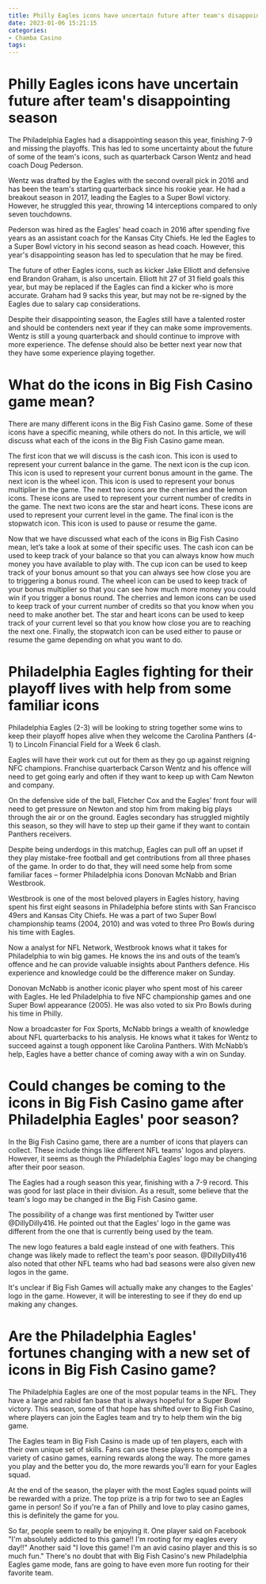```yaml
---
title: Philly Eagles icons have uncertain future after team's disappointing season
date: 2023-01-06 15:21:15
categories:
- Chamba Casino
tags:
---
```



#  Philly Eagles icons have uncertain future after team's disappointing season

The Philadelphia Eagles had a disappointing season this year, finishing 7-9 and missing the playoffs. This has led to some uncertainty about the future of some of the team's icons, such as quarterback Carson Wentz and head coach Doug Pederson.

Wentz was drafted by the Eagles with the second overall pick in 2016 and has been the team's starting quarterback since his rookie year. He had a breakout season in 2017, leading the Eagles to a Super Bowl victory. However, he struggled this year, throwing 14 interceptions compared to only seven touchdowns.

Pederson was hired as the Eagles' head coach in 2016 after spending five years as an assistant coach for the Kansas City Chiefs. He led the Eagles to a Super Bowl victory in his second season as head coach. However, this year's disappointing season has led to speculation that he may be fired.

The future of other Eagles icons, such as kicker Jake Elliott and defensive end Brandon Graham, is also uncertain. Elliott hit 27 of 31 field goals this year, but may be replaced if the Eagles can find a kicker who is more accurate. Graham had 9 sacks this year, but may not be re-signed by the Eagles due to salary cap considerations.

Despite their disappointing season, the Eagles still have a talented roster and should be contenders next year if they can make some improvements. Wentz is still a young quarterback and should continue to improve with more experience. The defense should also be better next year now that they have some experience playing together.

#  What do the icons in Big Fish Casino game mean?

There are many different icons in the Big Fish Casino game. Some of these icons have a specific meaning, while others do not. In this article, we will discuss what each of the icons in the Big Fish Casino game mean.

The first icon that we will discuss is the cash icon. This icon is used to represent your current balance in the game. The next icon is the cup icon. This icon is used to represent your current bonus amount in the game. The next icon is the wheel icon. This icon is used to represent your bonus multiplier in the game. The next two icons are the cherries and the lemon icons. These icons are used to represent your current number of credits in the game. The next two icons are the star and heart icons. These icons are used to represent your current level in the game. The final icon is the stopwatch icon. This icon is used to pause or resume the game.

Now that we have discussed what each of the icons in Big Fish Casino mean, let’s take a look at some of their specific uses. The cash icon can be used to keep track of your balance so that you can always know how much money you have available to play with. The cup icon can be used to keep track of your bonus amount so that you can always see how close you are to triggering a bonus round. The wheel icon can be used to keep track of your bonus multiplier so that you can see how much more money you could win if you trigger a bonus round. The cherries and lemon icons can be used to keep track of your current number of credits so that you know when you need to make another bet. The star and heart icons can be used to keep track of your current level so that you know how close you are to reaching the next one. Finally, the stopwatch icon can be used either to pause or resume the game depending on what you want to do.

#  Philadelphia Eagles fighting for their playoff lives with help from some familiar icons

Philadelphia Eagles (2-3) will be looking to string together some wins to keep their playoff hopes alive when they welcome the Carolina Panthers (4-1) to Lincoln Financial Field for a Week 6 clash.

Eagles will have their work cut out for them as they go up against reigning NFC champions. Franchise quarterback Carson Wentz and his offence will need to get going early and often if they want to keep up with Cam Newton and company.

On the defensive side of the ball, Fletcher Cox and the Eagles’ front four will need to get pressure on Newton and stop him from making big plays through the air or on the ground. Eagles secondary has struggled mightily this season, so they will have to step up their game if they want to contain Panthers receivers.

Despite being underdogs in this matchup, Eagles can pull off an upset if they play mistake-free football and get contributions from all three phases of the game. In order to do that, they will need some help from some familiar faces – former Philadelphia icons Donovan McNabb and Brian Westbrook.

Westbrook is one of the most beloved players in Eagles history, having spent his first eight seasons in Philadelphia before stints with San Francisco 49ers and Kansas City Chiefs. He was a part of two Super Bowl championship teams (2004, 2010) and was voted to three Pro Bowls during his time with Eagles.

Now a analyst for NFL Network, Westbrook knows what it takes for Philadelphia to win big games. He knows the ins and outs of the team’s offence and he can provide valuable insights about Panthers defence. His experience and knowledge could be the difference maker on Sunday.

Donovan McNabb is another iconic player who spent most of his career with Eagles. He led Philadelphia to five NFC championship games and one Super Bowl appearance (2005). He was also voted to six Pro Bowls during his time in Philly.

Now a broadcaster for Fox Sports, McNabb brings a wealth of knowledge about NFL quarterbacks to his analysis. He knows what it takes for Wentz to succeed against a tough opponent like Carolina Panthers. With McNabb’s help, Eagles have a better chance of coming away with a win on Sunday.

#  Could changes be coming to the icons in Big Fish Casino game after Philadelphia Eagles' poor season?

In the Big Fish Casino game, there are a number of icons that players can collect. These include things like different NFL teams' logos and players. However, it seems as though the Philadelphia Eagles' logo may be changing after their poor season.

The Eagles had a rough season this year, finishing with a 7-9 record. This was good for last place in their division. As a result, some believe that the team's logo may be changed in the Big Fish Casino game.

The possibility of a change was first mentioned by Twitter user @DillyDilly416. He pointed out that the Eagles' logo in the game was different from the one that is currently being used by the team.

The new logo features a bald eagle instead of one with feathers. This change was likely made to reflect the team's poor season. @DillyDilly416 also noted that other NFL teams who had bad seasons were also given new logos in the game.

It's unclear if Big Fish Games will actually make any changes to the Eagles' logo in the game. However, it will be interesting to see if they do end up making any changes.

#  Are the Philadelphia Eagles' fortunes changing with a new set of icons in Big Fish Casino game?

The Philadelphia Eagles are one of the most popular teams in the NFL. They have a large and rabid fan base that is always hopeful for a Super Bowl victory. This season, some of that hope has shifted over to Big Fish Casino, where players can join the Eagles team and try to help them win the big game.

The Eagles team in Big Fish Casino is made up of ten players, each with their own unique set of skills. Fans can use these players to compete in a variety of casino games, earning rewards along the way. The more games you play and the better you do, the more rewards you'll earn for your Eagles squad.

At the end of the season, the player with the most Eagles squad points will be rewarded with a prize. The top prize is a trip for two to see an Eagles game in person! So if you're a fan of Philly and love to play casino games, this is definitely the game for you.

So far, people seem to really be enjoying it. One player said on Facebook "I'm absolutely addicted to this game!! I'm rooting for my eagles every day!!" Another said "I love this game! I'm an avid casino player and this is so much fun." There's no doubt that with Big Fish Casino's new Philadelphia Eagles game mode, fans are going to have even more fun rooting for their favorite team.